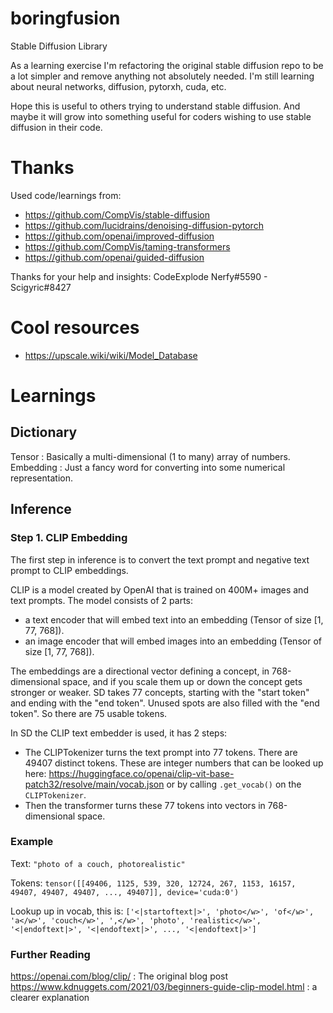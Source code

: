 # boringfusion
Stable Diffusion Library

As a learning exercise I'm refactoring the original stable diffusion repo to be a lot simpler and remove anything not absolutely needed. I'm still learning about neural networks, diffusion, pytorxh, cuda, etc.

Hope this is useful to others trying to understand stable diffusion. And maybe it will grow into something useful for coders wishing to use stable diffusion in their code.


# Thanks
Used code/learnings from:
- https://github.com/CompVis/stable-diffusion
- https://github.com/lucidrains/denoising-diffusion-pytorch
- https://github.com/openai/improved-diffusion
- https://github.com/CompVis/taming-transformers
- https://github.com/openai/guided-diffusion

Thanks for your help and insights:
CodeExplode Nerfy#5590 - Scigyric#8427

# Cool resources
- https://upscale.wiki/wiki/Model_Database


# Learnings

## Dictionary
Tensor
: Basically a multi-dimensional (1 to many) array of numbers.
Embedding
: Just a fancy word for converting into some numerical representation.

## Inference

### Step 1. CLIP Embedding
The first step in inference is to convert the text prompt and negative text prompt to CLIP embeddings.

CLIP is a model created by OpenAI that is trained on 400M+ images and text prompts. The model consists of 2 parts:
- a text encoder that will embed text into an embedding (Tensor of size [1, 77, 768]).
- an image encoder that will embed images into an embedding (Tensor of size [1, 77, 768]).

The embeddings are a directional vector defining a concept, in 768-dimensional space, and if you scale them up or down the concept gets stronger or weaker. SD takes 77 concepts, starting with the "start token" and ending with the "end token". Unused spots are also filled with the "end token". So there are 75 usable tokens.

In SD the CLIP text embedder is used, it has 2 steps:
- The CLIPTokenizer turns the text prompt into 77 tokens. There are 49407 distinct tokens. These are integer numbers that can be looked up here:
  https://huggingface.co/openai/clip-vit-base-patch32/resolve/main/vocab.json or by calling `.get_vocab()` on the `CLIPTokenizer`.
- Then the transformer turns these 77 tokens into vectors in 768-dimensional space.

### Example

Text: `"photo of a couch, photorealistic"`

Tokens: `tensor([[49406, 1125, 539, 320, 12724, 267, 1153, 16157, 49407, 49407, 49407, ..., 49407]], device='cuda:0')`

Lookup up in vocab, this is: `['<|startoftext|>', 'photo</w>', 'of</w>', 'a</w>', 'couch</w>', ',</w>', 'photo', 'realistic</w>', '<|endoftext|>', '<|endoftext|>', ..., '<|endoftext|>']`

### Further Reading
https://openai.com/blog/clip/
: The original blog post
https://www.kdnuggets.com/2021/03/beginners-guide-clip-model.html : a clearer explanation




